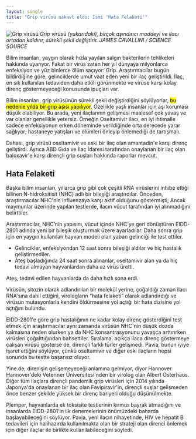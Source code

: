 ```yaml
---
layout: single
title: "Grip virüsü nakavt oldu: İsmi 'Hata Felaketi'"
---
```

![Grip virüsü](https://www.sciencemag.org/sites/default/files/styles/inline__699w__no_aspect/public/SS2506498-1280x720.jpg?itok=pTReSGm8)
*Grip virüsü (yukarıdaki), birçok aşındırıcı maddeyi ve ilacı ortadan kaldırır, sürekli şekil değiştirir. JAMES CAVALLINI / SCIENCE SOURCE*

Bilim insanları, yaygın olarak hızla yayılan salgın bakterilerin tehlikeleri hakkında uyarıyor. Fakat bir virüs zaten her yıl dünyaya milyonlarca enfeksiyon ve yüz binlerce ölüm saçıyor: Grip. Araştırmacılar bugün bildirdiğine göre, gelinciklerde umut vaat eden yeni bir ilaç geliştirildi. İlaç, en sık kullanılan tedaviden daha etkili görünmekte ve virüse karşı kolay direnç göstermeyeceği konusunda ipuçları var.

Bilim insanları, grip virüsünün sürekli şekil değiştirdiğini söylüyorlar, <mark>bu nedenle yılda bir grip aşısı yapılıyor</mark>. Özellikle yaşlı insanlar için aşı koruması düşük olabiliyor. Bu arada, yeni ilaçlarının gelişmesi maalesef çok yavaş ve var olanlar genellikle yetersiz. Örneğin Oseltamivir ilacı, en iyi ihtimalle sadece enfeksiyonun erken döneminde verildiğinde orta derecede yarar sağlıyor; hastaneye yatışları ve ölümleri önleyip önlemediği de tartışmalı.

Dahası, grip virüsü oseltamivir ve eski bir ilaç olan amantadin'e karşı direnç geliştirdi. Ayrıca ABD Gıda ve İlaç İdaresi tarafından onaylanan bir ilaç olan baloxavir'e karşı dirençli grip suşları hakkında raporlar mevcut.

Hata Felaketi
-
Başka bilim insanları, yıllarca grip gibi çok çeşitli RNA virüslerini inhibe ettiği bilinen N-hidroksitisit (NHC) adlı bir bileşiği araştırdılar. Önceden, araştırmacılar NHC'nin influenzaya karşı aktif olduğunu göstermişti; Ancak maymunlar üzerinde yapılan testlerde, ilacın vücut tarafından iyi alınmadığını belirttiler.

Araştırmacılar, NHC’nin yapısını, vücut içinde NHC’ye geri dönüştüren EIDD-2801 adında yeni bir bileşik oluşturmak üzere ayarladılar. Daha sonra grip için en yaygın kullanılan hayvan modeli olan yaban gelinciği ile test ettiler. 

- Gelincikler, enfeksiyondan 12 saat sonra bileşiği aldılar ve hiç hastalık geliştirmediler. 
- Ateş başladığında 24 saat sonra alınanlar, oseltamivir alan ya da hiç tedavi almayan hayvanlardan daha az virüs üretti. 

Ateş, tedavi edilen hayvanlarda da daha hızlı sona erdi.

Virüsün, sitozin olarak adlandırılan bir molekül yerine, çoğaldığı zaman ilacı RNA'sına dahil ettiğini, virologların “hata felaketi” olarak adlandırdığı ve virüsün mutasyonlarla kendini öldürmesine yol açtığı bir hata dizisine yol açtığını bulundu.

EIDD-2801'e göre grip hastalığının ne kadar kolay direnç gösterdiğini test etmek için araştırmacılar aynı zamanda virüsün NHC'nin düşük dozda kalmasına neden olurken ya da NHC konsantrasyonunu yavaşça arttırırken virüsleri çoğalttığından bahsettiler. Sıralama, açıkça ilaca direnç göstermeye çalışan virüsü gösterse de, dirençli farklı türler gelişmedi. Pavia, bunun iyiye işaret ettiğini söylüyor, çünkü oseltamivir ve diğer eski ilaçların hepsi sonunda bu testte başarısız oluyor.

Yine de, direnişin gelişemeyeceği anlamına gelmiyor, diyor Hannover Hannover'deki Veteriner Üniversitesi'nden bir virolog olan Albert Osterhaus. Diğer tüm ilaçlara dirençli pandemik grip virüsleri için 2014 yılında Japonya'da onaylanan bir ilaç olan Favipiravir'in, dirençli suşlar gelişmeden önce benzer şekilde yüksek bir direnç bariyeri olduğu düşünülmekte.

Plemper, hayvanlarda ek toksisite testlerinin kırmızı bayrak atmadığını ve insanlarda EIDD-2801'in ilk denemelerinin önümüzdeki baharda başlayabileceğini söylüyor. Pavia, yeni ilacın nihayetinde, HIV ve hepatit B tedavileri için halihazırda kullanılmakta olan bir strateji olan direnci önlemek için diğer ilaçlar ile birlikte kullanılabileceğini söyledi.
